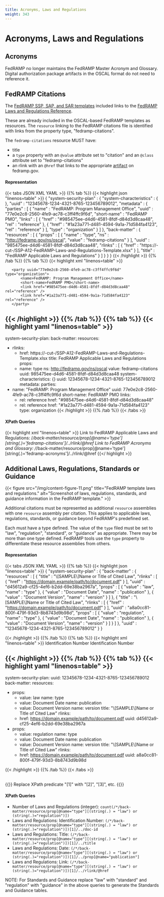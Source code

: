 ```yaml
---
title: Acronyms, Laws and Regulations
weight: 343
---
```

# Acronyms, Laws and Regulations

## Acronyms
FedRAMP no longer maintains the FedRAMP Master Acronym and Glossary. Digital authorization package artifacts in the OSCAL format do not need to reference it.

## FedRAMP Citations

The [FedRAMP SSP, SAP, and SAR templates](https://www.fedramp.gov/documents-templates/) included links to the [FedRAMP Laws and Regulations Reference](https://www.fedramp.gov/assets/resources/templates/FedRAMP-Laws-Regulations-Standards-and-Guidance-Reference.xlsx).

These are already included in the OSCAL-based FedRAMP templates as resources. The `resource` linking to the FedRAMP citations file is identified with links from the property type, "fedramp-citations". 

The `fedramp-citations` resource MUST have:
- title
- a `type` property with an `@value` attribute set to "citation" and an `@class` attribute set to "fedramp-citations"
- an rlink with an `@href` that links to the appropriate [artifact](https://www.fedramp.gov/assets/resources/templates/FedRAMP-Laws-Regulations-Standards-and-Guidance-Reference.xlsx) on fedramp.gov. 

#### Representation
{{< tabs JSON XML YAML >}}
{{% tab %}}
{{< highlight json "linenos=table" >}}
{
 "system-security-plan" : {
   "system-characteristics" : { },
   "uuid" : "12345678-1234-4321-8765-123456789012",
   "metadata" : {
     "parties" : [ {
       "name" : "FedRAMP: Program Management Office",
       "uuid" : "77e0e2c8-2560-4fe9-ac78-c3ff4ffc9f6d",
       "short-name" : "FedRAMP PMO",
       "links" : [ {
         "href" : "#985475ee-d4d6-4581-8fdf-d84d3d8caa48",
         "rel" : "reference"
       }, {
         "href" : "#1a23a771-d481-4594-9a1a-71d584fa4123",
         "rel" : "reference"
       } ],
       "type" : "organization"
     } ]
   },
   "back-matter" : {
     "resources" : [ {
       "props" : [ {
         "name" : "type",
         "ns" : "http://fedramp.gov/ns/oscal",
         "value" : "fedramp-citations"
       } ],
       "uuid" : "985475ee-d4d6-4581-8fdf-d84d3d8caa48",
       "rlinks" : [ {
         "href" : "https://-cut-/SSP-A12-FedRAMP-Laws-and-Regulations-Template.xlsx"
       } ],
       "title" : "FedRAMP Applicable Laws and Regulations"
     } ]
   }
 }
}
{{< /highlight >}}
{{% /tab %}}
{{% tab %}}
{{< highlight xml "linenos=table" >}}
<system-security-plan>
   <metadata>
   <!-- cut -->
       <party uuid="77e0e2c8-2560-4fe9-ac78-c3ff4ffc9f6d" type="organization">
           <name>FedRAMP: Program Management Office</name>
           <short-name>FedRAMP PMO</short-name>
           <link href="#985475ee-d4d6-4581-8fdf-d84d3d8caa48" rel="reference" />
           <link href="#1a23a771-d481-4594-9a1a-71d584fa4123" rel="reference" />
       </party>
   </metadata>
   <system-characteristics>
       <!-- cut -->
   </system-characteristics>
   <back-matter>
       <resource uuid="985475ee-d4d6-4581-8fdf-d84d3d8caa48">
           <title>FedRAMP Applicable Laws and Regulations</title>
           <prop ns="http://fedramp.gov/ns/oscal" name="type" value="fedramp-citations"/>
           <rlink href="https://-cut-/SSP-A12-FedRAMP-Laws-and-Regulations-Template.xlsx"/>
       </resource>
   </back-matter>
</system-security-plan>

{{< /highlight >}}
{{% /tab %}}
{{% tab %}}
{{< highlight yaml "linenos=table" >}}
---
system-security-plan:
 back-matter:
   resources:
   - rlinks:
     - href: https://-cut-/SSP-A12-FedRAMP-Laws-and-Regulations-Template.xlsx
     title: FedRAMP Applicable Laws and Regulations
     props:
     - name: type
       ns: http://fedramp.gov/ns/oscal
       value: fedramp-citations
     uuid: 985475ee-d4d6-4581-8fdf-d84d3d8caa48
 system-characteristics: {}
 uuid: 12345678-1234-4321-8765-123456789012
 metadata:
   parties:
   - name: "FedRAMP: Program Management Office"
     uuid: 77e0e2c8-2560-4fe9-ac78-c3ff4ffc9f6d
     short-name: FedRAMP PMO
     links:
     - rel: reference
       href: "#985475ee-d4d6-4581-8fdf-d84d3d8caa48"
     - rel: reference
       href: "#1a23a771-d481-4594-9a1a-71d584fa4123"
     type: organization
{{< /highlight >}}
{{% /tab %}}
{{< /tabs >}}


#### XPath Queries
{{< highlight xml "linenos=table" >}}
Link to FedRAMP Applicable Laws and Regulations:
    /*/back-matter/resource/prop[@name='type'][string(.)='fedramp-citations']/../rlink/@href
Link to FedRAMP Acronyms and Glossary:
    /*/back-matter/resource/prop[@name='type'][string(.)='fedramp-acronyms']/../rlink/@href
{{</ highlight >}}

## Additional Laws, Regulations, Standards or Guidance

{{< figure src="/img/content-figure-11.png" title="FedRAMP template laws and regulations." alt="Screenshot of laws, regulations, standards, and guidance information in the FedRAMP template." >}}

Additional citations must be represented as additional `resource` assemblies with one `resource` assembly per citation. This applies to applicable laws, regulations, standards, or guidance beyond FedRAMP's predefined set.

Each must have a type defined. The value of the `type` filed must be set to "law", "regulation", "standard", or "guidance" as appropriate. There may be more than one type defined. FedRAMP tools use the `type` property to differentiate these resource assemblies from others.

#### Representation
{{< tabs JSON XML YAML >}}
{{% tab %}}
{{< highlight json "linenos=table" >}}
{
 "system-security-plan" : {
   "back-matter" : {
     "resources" : [ {
       "title" : "\\[SAMPLE\\]Name or Title of Cited Law",
       "rlinks" : [ {
         "href" : "https://domain.example/path/to/document.pdf"
       } ],
       "uuid" : "d45612a9-cf25-4ef6-b2dd-69e38ba2967a",
       "props" : [ {
         "value" : "law",
         "name" : "type"
       }, {
         "value" : "Document Date",
         "name" : "publication"
       }, {
         "value" : "Document Version",
         "name" : "version"
       } ]
     }, {
       "title" : "\\[SAMPLE\\]Name or Title of Cited Law",
       "rlinks" : [ {
         "href" : "https://domain.example/path/to/document.pdf"
       } ],
       "uuid" : "a8a0cc81-800f-479f-93d3-8b8743d9b98d",
       "props" : [ {
         "value" : "regulation",
         "name" : "type"
       }, {
         "value" : "Document Date",
         "name" : "publication"
       }, {
         "value" : "Document Version",
         "name" : "version"
       } ]
     } ]
   },
   "uuid" : "12345678-1234-4321-8765-123456789012"
 }
}

{{< /highlight >}}
{{% /tab %}}
{{% tab %}}
{{< highlight xml "linenos=table" >}}
<system-security-plan>
    <back-matter>
       <resource uuid="d45612a9-cf25-4ef6-b2dd-69e38ba2967a">
           <title>[SAMPLE]Name or Title of Cited Law</title>
           <prop name="type" value="law"/>
           <prop name="publication" value="Document Date"/>
           <prop name="version" value="Document Version"/>
           <rlink href="https://domain.example/path/to/document.pdf"> </rlink>
           <doc-id type="doi">Identification Number</doc-id>
       </resource>
       <resource uuid="a8a0cc81-800f-479f-93d3-8b8743d9b98d">
           <title>[SAMPLE]Name or Title of Cited Law</title>
           <prop name="type" value="regulation"/>
           <prop name="publication" value="Document Date"/>
           <prop name="version" value="Document Version"/>
           <rlink href="https://domain.example/path/to/document.pdf"> </rlink>
           <doc-id type="doi">Identification Number</doc-id>
       </resource>
  </back-matter>
</system-security-plan>

{{< /highlight >}}
{{% /tab %}}
{{% tab %}}
{{< highlight yaml "linenos=table" >}}
---
system-security-plan:
 uuid: 12345678-1234-4321-8765-123456789012
 back-matter:
   resources:
   - props:
     - value: law
       name: type
     - value: Document Date
       name: publication
     - value: Document Version
       name: version
     title: "\\[SAMPLE\\]Name or Title of Cited Law"
     rlinks:
     - href: https://domain.example/path/to/document.pdf
     uuid: d45612a9-cf25-4ef6-b2dd-69e38ba2967a
   - props:
     - value: regulation
       name: type
     - value: Document Date
       name: publication
     - value: Document Version
       name: version
     title: "\\[SAMPLE\\]Name or Title of Cited Law"
     rlinks:
     - href: https://domain.example/path/to/document.pdf
     uuid: a8a0cc81-800f-479f-93d3-8b8743d9b98d

{{< /highlight >}}
{{% /tab %}}
{{< /tabs >}}


<br />
{{<callout>}}
Replace XPath predicate "[1]" with "[2]", "[3]", etc.
{{</callout>}}

#### XPath Queries

- Number of Laws and Regulations (integer): `count(/*/back-matter/resource/prop[@name="type"][(string(.) = "law") or (string(.)="regulation")])`
- Laws and Regulations: Identification Number: `(/*/back-matter/resource/prop[@name="type"][(string(.) = "law") or (string(.)="regulation")])[1]/../doc-id`
- Laws and Regulations: Title: `(/*/back-matter/resource/prop[@name="type"][(string(.) = "law") or (string(.)="regulation")])[1]/../title`
- Laws and Regulations: Date: `(/*/back-matter/resource/prop[@name="type"][(string(.) = "law") or (string(.)="regulation")])[1]/../prop[@name="publication"]`
- Laws and Regulations: Link: `(/*/back-matter/resource/prop[@name="type"][(string(.) = "law") or (string(.)="regulation")])[1]/../rlink/@href`

NOTE: For Standards and Guidance replace "law" with "standard" and "regulation" with "guidance" in the above queries to generate the Standards and Guidance tables.

